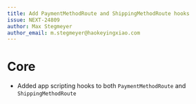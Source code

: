 ```yaml
---
title: Add PaymentMethodRoute and ShippingMethodRoute hooks
issue: NEXT-24809
author: Max Stegmeyer
author_email: m.stegmeyer@haokeyingxiao.com
---
```

# Core
* Added app scripting hooks to both `PaymentMethodRoute` and `ShippingMethodRoute`
